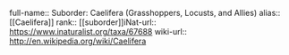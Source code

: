 

full-name:: Suborder: Caelifera (Grasshoppers, Locusts, and Allies)
alias:: [[Caelifera]]
rank:: [[suborder]]iNat-url:: https://www.inaturalist.org/taxa/67688
wiki-url:: http://en.wikipedia.org/wiki/Caelifera